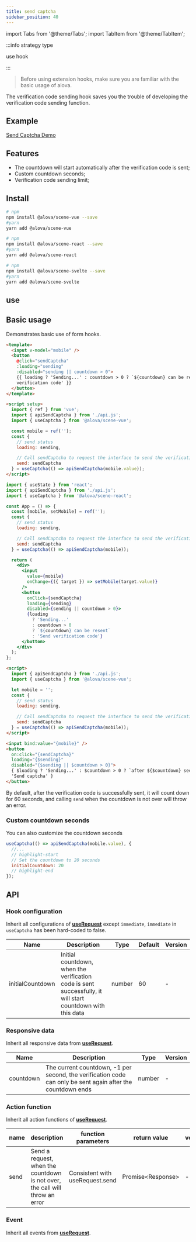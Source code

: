 ```yaml
---
title: send captcha
sidebar_position: 40
---
```


import Tabs from '@theme/Tabs';
import TabItem from '@theme/TabItem';

:::info strategy type

use hook

:::

> Before using extension hooks, make sure you are familiar with the basic usage of alova.

The verification code sending hook saves you the trouble of developing the verification code sending function.

## Example

[Send Captcha Demo](/tutorial/example/captcha-send)

## Features

- The countdown will start automatically after the verification code is sent;
- Custom countdown seconds;
- Verification code sending limit;

## Install

<Tabs groupId="framework">
<TabItem value="1" label="vue composition">

```bash
# npm
npm install @alova/scene-vue --save
#yarn
yarn add @alova/scene-vue

```

</TabItem>
<TabItem value="2" label="react">

```bash
# npm
npm install @alova/scene-react --save
#yarn
yarn add @alova/scene-react

```

</TabItem>

<TabItem value="3" label="svelte">

```bash
# npm
npm install @alova/scene-svelte --save
#yarn
yarn add @alova/scene-svelte

```

</TabItem>
</Tabs>

## use

## Basic usage

Demonstrates basic use of form hooks.

<Tabs groupId="framework">
<TabItem value="1" label="vue composition">

```html
<template>
  <input v-model="mobile" />
  <button
    @click="sendCaptcha"
    :loading="sending"
    :disabled="sending || countdown > 0">
    {{ loading ? 'Sending...' : countdown > 0 ? `${countdown} can be resent` : 'Send
    verification code' }}
  </button>
</template>

<script setup>
  import { ref } from 'vue';
  import { apiSendCaptcha } from './api.js';
  import { useCaptcha } from '@alova/scene-vue';

  const mobile = ref('');
  const {
    // send status
    loading: sending,

    // Call sendCaptcha to request the interface to send the verification code
    send: sendCaptcha
  } = useCaptcha(() => apiSendCaptcha(mobile.value));
</script>
```

</TabItem>
<TabItem value="2" label="react">

```jsx
import { useState } from 'react';
import { apiSendCaptcha } from './api.js';
import { useCaptcha } from '@alova/scene-react';

const App = () => {
  const [mobile, setMobile] = ref('');
  const {
    // send status
    loading: sending,

    // Call sendCaptcha to request the interface to send the verification code
    send: sendCaptcha
  } = useCaptcha(() => apiSendCaptcha(mobile));

  return (
    <div>
      <input
        value={mobile}
        onChange={({ target }) => setMobile(target.value)}
      />
      <button
        onClick={sendCaptcha}
        loading={sending}
        disabled={sending || countdown > 0}>
        {loading
          ? 'Sending...'
          : countdown > 0
          ? `${countdown} can be resent`
          : 'Send verification code'}
      </button>
    </div>
  );
};
```

</TabItem>
<TabItem value="3" label="svelte">

```html
<script>
  import { apiSendCaptcha } from './api.js';
  import { useCaptcha } from '@alova/scene-vue';

  let mobile = '';
  const {
    // send status
    loading: sending,

    // Call sendCaptcha to request the interface to send the verification code
    send: sendCaptcha
  } = useCaptcha(() => apiSendCaptcha(mobile));
</script>

<input bind:value="{mobile}" />
<button
  on:click="{sendCaptcha}"
  loading="{$sending}"
  disabled="{$sending || $countdown > 0}">
  { $loading ? 'Sending...' : $countdown > 0 ? `after ${$countdown} seconds can be resent` :
  'Send captcha' }
</button>
```

</TabItem>
</Tabs>

By default, after the verification code is successfully sent, it will count down for 60 seconds, and calling `send` when the countdown is not over will throw an error.

### Custom countdown seconds

You can also customize the countdown seconds

```javascript
useCaptcha(() => apiSendCaptcha(mobile.value), {
  //...
  // highlight-start
  // Set the countdown to 20 seconds
  initialCountdown: 20
  // highlight-end
});
```

## API

### Hook configuration

Inherit all configurations of [**useRequest**](/api/core-hooks#userequest) except `immediate`, `immediate` in `useCaptcha` has been hard-coded to false.

| Name             | Description                                                                                                | Type   | Default | Version |
| ---------------- | ---------------------------------------------------------------------------------------------------------- | ------ | ------- | ------- |
| initialCountdown | Initial countdown, when the verification code is sent successfully, it will start countdown with this data | number | 60      | -       |

### Responsive data

Inherit all responsive data from [**useRequest**](/api/core-hooks#userequest).

| Name      | Description                                                                                                 | Type   | Version |
| --------- | ----------------------------------------------------------------------------------------------------------- | ------ | ------- |
| countdown | The current countdown, -1 per second, the verification code can only be sent again after the countdown ends | number | -       |

### Action function

Inherit all action functions of [**useRequest**](/api/core-hooks#userequest).

| name | description                                                                  | function parameters             | return value        | version |
| ---- | ---------------------------------------------------------------------------- | ------------------------------- | ------------------- | ------- |
| send | Send a request, when the countdown is not over, the call will throw an error | Consistent with useRequest.send | Promise\<Response\> | -       |

### Event

Inherit all events from [**useRequest**](/api/core-hooks#userequest).
